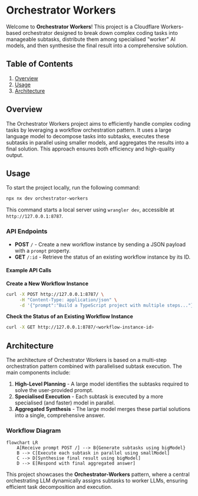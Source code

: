 # Orchestrator Workers

Welcome to **Orchestrator Workers**! This project is a Cloudflare Workers-based orchestrator designed to break down complex coding tasks into manageable subtasks, distribute them among specialised "worker" AI models, and then synthesise the final result into a comprehensive solution.

## Table of Contents
1. [Overview](#overview)
2. [Usage](#usage)
3. [Architecture](#architecture)

## Overview
The Orchestrator Workers project aims to efficiently handle complex coding tasks by leveraging a workflow orchestration pattern. It uses a large language model to decompose tasks into subtasks, executes these subtasks in parallel using smaller models, and aggregates the results into a final solution. This approach ensures both efficiency and high-quality output.

## Usage
To start the project locally, run the following command:

```bash
npx nx dev orchestrator-workers
```

This command starts a local server using `wrangler dev`, accessible at `http://127.0.0.1:8787`.

### API Endpoints
- **POST** `/` - Create a new workflow instance by sending a JSON payload with a `prompt` property.
- **GET** `/:id` - Retrieve the status of an existing workflow instance by its ID.

#### Example API Calls

**Create a New Workflow Instance**

```bash
curl -X POST http://127.0.0.1:8787/ \
     -H "Content-Type: application/json" \
     -d '{"prompt":"Build a TypeScript project with multiple steps..."}'
```

**Check the Status of an Existing Workflow Instance**

```bash
curl -X GET http://127.0.0.1:8787/<workflow-instance-id>
```

## Architecture
The architecture of Orchestrator Workers is based on a multi-step orchestration pattern combined with parallelised subtask execution. The main components include:

1. **High-Level Planning** - A large model identifies the subtasks required to solve the user-provided prompt.
2. **Specialised Execution** - Each subtask is executed by a more specialised (and faster) model in parallel.
3. **Aggregated Synthesis** - The large model merges these partial solutions into a single, comprehensive answer.

### Workflow Diagram
```mermaid
flowchart LR
    A[Receive prompt POST /] --> B{Generate subtasks using bigModel}
    B --> C[Execute each subtask in parallel using smallModel]
    C --> D[Synthesise final result using bigModel]
    D --> E[Respond with final aggregated answer]
```

This project showcases the **Orchestrator-Workers** pattern, where a central orchestrating LLM dynamically assigns subtasks to worker LLMs, ensuring efficient task decomposition and execution.
